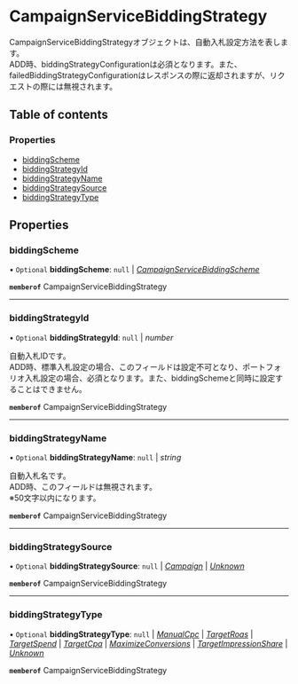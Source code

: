 # CampaignServiceBiddingStrategy


<div lang=\"ja\">CampaignServiceBiddingStrategyオブジェクトは、自動入札設定方法を表します。<br> ADD時、biddingStrategyConfigurationは必須となります。また、failedBiddingStrategyConfigurationはレスポンスの際に返却されますが、リクエストの際には無視されます。</div> 

## Table of contents

### Properties

- [biddingScheme](campaignservicebiddingstrategy.md#biddingscheme)
- [biddingStrategyId](campaignservicebiddingstrategy.md#biddingstrategyid)
- [biddingStrategyName](campaignservicebiddingstrategy.md#biddingstrategyname)
- [biddingStrategySource](campaignservicebiddingstrategy.md#biddingstrategysource)
- [biddingStrategyType](campaignservicebiddingstrategy.md#biddingstrategytype)

## Properties

### biddingScheme

• `Optional` **biddingScheme**: ``null`` \| [*CampaignServiceBiddingScheme*](campaignservicebiddingscheme.md)

**`memberof`** CampaignServiceBiddingStrategy

___

### biddingStrategyId

• `Optional` **biddingStrategyId**: ``null`` \| *number*

<div lang=\"ja\">自動入札IDです。<br> ADD時、標準入札設定の場合、このフィールドは設定不可となり、ポートフォリオ入札設定の場合、必須となります。また、biddingSchemeと同時に設定することはできません。</div> 

**`memberof`** CampaignServiceBiddingStrategy

___

### biddingStrategyName

• `Optional` **biddingStrategyName**: ``null`` \| *string*

<div lang=\"ja\">自動入札名です。<br> ADD時、このフィールドは無視されます。<br> ※50文字以内になります。</div> 

**`memberof`** CampaignServiceBiddingStrategy

___

### biddingStrategySource

• `Optional` **biddingStrategySource**: ``null`` \| [*Campaign*](./enums/campaignservicebiddingstrategysource.md#campaign) \| [*Unknown*](./enums/campaignservicebiddingstrategysource.md#unknown)

**`memberof`** CampaignServiceBiddingStrategy

___

### biddingStrategyType

• `Optional` **biddingStrategyType**: ``null`` \| [*ManualCpc*](./enums/campaignservicebiddingstrategytype.md#manualcpc) \| [*TargetRoas*](./enums/campaignservicebiddingstrategytype.md#targetroas) \| [*TargetSpend*](./enums/campaignservicebiddingstrategytype.md#targetspend) \| [*TargetCpa*](./enums/campaignservicebiddingstrategytype.md#targetcpa) \| [*MaximizeConversions*](./enums/campaignservicebiddingstrategytype.md#maximizeconversions) \| [*TargetImpressionShare*](./enums/campaignservicebiddingstrategytype.md#targetimpressionshare) \| [*Unknown*](./enums/campaignservicebiddingstrategytype.md#unknown)

**`memberof`** CampaignServiceBiddingStrategy
